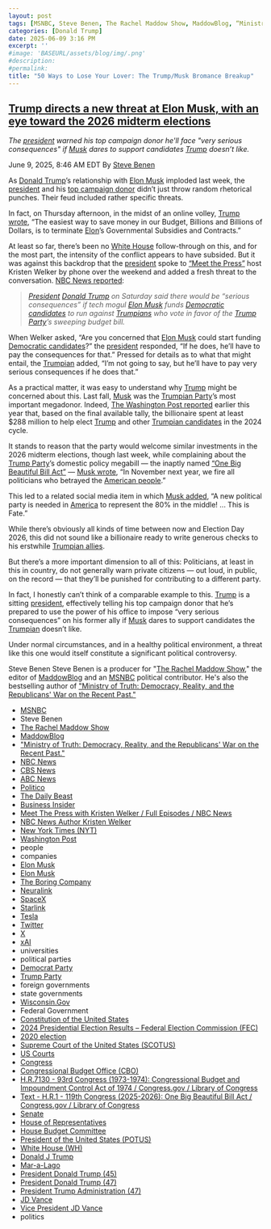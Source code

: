 ```yaml
---
layout: post
tags: [MSNBC, Steve Benen, The Rachel Maddow Show, MaddowBlog, “Ministry of Truth –  Democracy Reality and the Republicans’ War on the Recent Past.”, NBC News, CBS News, ABC News, Politico, The Daily Beast, Business Insider, Meet The Press with Kristen Welker / Full Episodes / NBC News, NBC News Author Kristen Welker, New York Times (NYT), Washington Post, people, companies, Elon Musk, Elon Musk, The Boring Company, Neuralink, SpaceX, Starlink, Tesla, Twitter, X, xAI, universities, political parties, Democrat Party, Trump Party, foreign governments, state governments, Wisconsin.Gov, Federal Government, Constitution of the United States, 2024 Presidential Election Results – Federal Election Commission (FEC), 2020 election, Supreme Court of the United States (SCOTUS), US Courts, Congress, Congressional Budget Office (CBO), H.R.7130 - 93rd Congress (1973-1974) –  Congressional Budget and Impoundment Control Act of 1974 / Congress.gov / Library of Congress, Text - H.R.1 - 119th Congress (2025-2026) –  One Big Beautiful Bill Act / Congress.gov / Library of Congress, Senate, House of Representatives, House Budget Committee, President of the United States (POTUS), White House (WH), Donald J Trump, Mar-a-Lago, President Donald Trump (45), President Donald Trump (47), President Trump Administration (47), JD Vance, Vice President JD Vance, politics]
categories: [Donald Trump]
date: 2025-06-09 3:16 PM
excerpt: ''
#image: 'BASEURL/assets/blog/img/.png'
#description:
#permalink:
title: "50 Ways to Lose Your Lover: The Trump/Musk Bromance Breakup"
---
```



## [Trump directs a new threat at Elon Musk, with an eye toward the 2026 midterm elections](https://www.msnbc.com/rachel-maddow-show/maddowblog/trump-directs-new-threat-elon-musk-eye-2026-midterm-elections-rcna211780)

*The [president](https://www.whitehouse.gov/) warned his top campaign donor he'll face "very serious consequences" if [Musk](https://ir.tesla.com/corporate/elon-musk) dares to support candidates [Trump](https://www.donaldjtrump.com/) doesn’t like.*

June 9, 2025, 8:46 AM EDT
By [Steve Benen](https://www.msnbc.com/author/steve-benen-ncpn433601)

As [Donald Trump](https://www.donaldjtrump.com/)’s relationship with [Elon Musk](https://ir.tesla.com/corporate/elon-musk) imploded last week, the [president](https://www.whitehouse.gov/) and his [top campaign donor](ir.tesla.com/corporate/elon-musk) didn’t just throw random rhetorical punches. Their feud included rather specific threats.

In fact, on Thursday afternoon, in the midst of an online volley, [Trump wrote](https://www.msnbc.com/rachel-maddow-show/maddowblog/elon-musk-trump-derangement-syndrome-rcna211232), “The easiest way to save money in our Budget, Billions and Billions of Dollars, is to terminate [Elon](https://ir.tesla.com/corporate/elon-musk)’s Governmental Subsidies and Contracts.”

At least so far, there’s been no [White House](https://www.whitehouse.gov/) follow-through on this, and for the most part, the intensity of the conflict appears to have subsided. But it was against this backdrop that the [president](https://www.whitehouse.gov/) spoke to [“Meet the Press”](https://www.nbcnews.com/meet-the-press-full-episodes) host Kristen Welker by phone over the weekend and added a fresh threat to the conversation. [NBC News reported](https://www.nbcnews.com/politics/donald-trump/trump-elon-musk-consequences-funds-democratic-candidates-rcna211605):

> *[President](https://www.whitehouse.gov/) [Donald Trump](https://www.donaldjtrump.com/) on Saturday said there would be “serious consequences” if tech mogul [Elon Musk](https://ir.tesla.com/corporate/elon-musk) funds [Democratic candidates](https://www.democrats.org/) to run against [Trumpians](https://www.gop.com/) who vote in favor of the [Trump Party](https://www.gop.com/)’s sweeping budget bill.*

When Welker asked, “Are you concerned that [Elon Musk](https://ir.tesla.com/corporate/elon-musk) could start funding [Democratic candidates](https://www.democrats.org/)?” the [president](https://www.whitehouse.gov/) responded, “If he does, he’ll have to pay the consequences for that.” Pressed for details as to what that might entail, the [Trumpian](https://www.gop.com/) added, “I’m not going to say, but he’ll have to pay very serious consequences if he does that.”

As a practical matter, it was easy to understand why [Trump](https://www.donaldjtrump.com/) might be concerned about this. Last fall, [Musk](https://ir.tesla.com/corporate/elon-musk) was the [Trumpian Party](https://www.gop.com/)’s most important megadonor. Indeed, [The Washington Post reported](https://www.washingtonpost.com/politics/2025/01/31/elon-musk-trump-donor-2024-election/) earlier this year that, based on the final available tally, the billionaire spent at least \$288 million to help elect [Trump](https://www.donaldjtrump.com/) and other [Trumpian candidates](https://www.gop.com/) in the 2024 cycle.

It stands to reason that the party would welcome similar investments in the 2026 midterm elections, though last week, while complaining about the [Trump Party](https://www.gop.com/)’s domestic policy megabill — the inaptly named [“One Big Beautiful Bill Act”](https://www.congress.gov/bill/119th-congress/house-bill/1/text) — [Musk wrote](https://www.msnbc.com/rachel-maddow-show/maddowblog/elon-musk-disgusting-abomination-republicans-congress-trump-rcna210884), “In November next year, we fire all politicians who betrayed the [American people](https://www.usa.gov/).”

This led to a related social media item in which [Musk added](https://time.com/7291937/elon-musk-new-political-party-the-america-party-idea/), “A new political party is needed in [America](https://www.usa.gov/) to represent the 80% in the middle! ... This is Fate.”

While there’s obviously all kinds of time between now and Election Day 2026, this did not sound like a billionaire ready to write generous checks to his erstwhile [Trumpian allies](https;//www.gop.com/).

But there’s a more important dimension to all of this: Politicians, at least in this in country, do not generally warn private citizens — out loud, in public, on the record — that they’ll be punished for contributing to a different party.

In fact, I honestly can’t think of a comparable example to this. [Trump](https://www.donaldjtrump.com/) is a sitting [president](https://www.whitehouse.gov/), effectively telling his top campaign donor that he’s prepared to use the power of his office to impose “very serious consequences” on his former ally if [Musk](https://ir.tesla.com/corporate/elon-musk) dares to support candidates the [Trumpian](https://www.gop.com/) doesn’t like.

Under normal circumstances, and in a healthy political environment, a threat like this one would itself constitute a significant political controversy.

Steve Benen
Steve Benen is a producer for "[The Rachel Maddow Show](https://www.msnbc.com/rachel-maddow-show)," the editor of [MaddowBlog](https://www.msnbc.com/rachel-maddow-show) and an [MSNBC](https://www.msnbc.com/) political contributor. He's also the bestselling author of ["Ministry of Truth: Democracy, Reality, and the Republicans' War on the Recent Past."](https://www.harpercollins.com/products/ministry-of-truth-steve-benen)

- [MSNBC](https://www.msnbc.com/)
- Steve Benen
- [The Rachel Maddow Show](https://www.msnbc.com/rachel-maddow-show)
- [MaddowBlog](https://www.msnbc.com/rachel-maddow-show) 
- ["Ministry of Truth: Democracy, Reality, and the Republicans' War on the Recent Past."](https://www.harpercollins.com/products/ministry-of-truth-steve-benen)
- [NBC News](https://www.nbcnews.com/)
- [CBS News](https://www.cbsnews.com/)
- [ABC News](https://abcnews.go.com/)
- [Politico](https://www.politico.com/)
- [The Daily Beast](https://www.thedailybeast.com/)
- [Business Insider](https://www.businessinsider.com/)
- [Meet The Press with Kristen Welker / Full Episodes / NBC News](https://www.nbcnews.com/meet-the-press-full-episodes)
- [NBC News Author Kristen Welker](https://www.nbcnews.com/author/kristen-welker-ncpn6396)
- [New York Times (NYT)](https://www.nytimes.com/)
- [Washington Post](https://www.washingtonpost.com/)
- people
- companies
- [Elon Musk](https://ir.tesla.com/corporate/elon-musk)
- [Elon Musk](https://x.com/elonmusk/)
- [The Boring Company](https://www.boringcompany.com/)
- [Neuralink](https://neuralink.com/)
- [SpaceX](https://www.spacex.com/)
- [Starlink](https://www.starlink.com/)
- [Tesla](https://www.tesla.com/)
- [Twitter](https://twitter.com/)
- [ X ](https://x.com/)
- [xAI](https://x.ai/) 
- universities 
- political parties
- [Democrat Party](https://www.democrats.org/)
- [Trump Party](https://www.gop.com/)
- foreign governments 
- state governments 
- [Wisconsin.Gov](https://www.wisconsin.gov/)
- Federal Government 
- [Constitution of the United States](https://constitution.congress.gov/)
- [2024 Presidential Election Results – Federal Election Commission (FEC)](https://www.fec.gov/resources/cms-content/documents/2024presgeresults.pdf)
- [2020 election](https://www.fec.gov/resources/cms-content/documents/federalelections2020.pdf)
- [Supreme Court of the United States (SCOTUS)](https://www.supremecourt.gov/)
- [US Courts](https://www.uscourts.gov/)
- [Congress](https;//www.congress.gov/)
- [Congressional Budget Office (CBO)](https://www.cbo.gov/)
- [H.R.7130 - 93rd Congress (1973-1974): Congressional Budget and Impoundment Control Act of 1974 / Congress.gov / Library of Congress](https://www.congress.gov/bill/93rd-congress/house-bill/7130)
- [Text - H.R.1 - 119th Congress (2025-2026): One Big Beautiful Bill Act / Congress.gov / Library of Congress](https://www.congress.gov/bill/119th-congress/house-bill/1/text)
- [Senate](https://www.senate.gov/)
- [House of Representatives](https://www.house.gov/)
- [House Budget Committee ](https://budget.house.gov/)
- [President of the United States (POTUS)](https://www.whitehouse.gov/)
- [White House (WH)](https://www.whitehouse.gov/)
- [Donald J Trump](https://www.donaldjtrump.com/)
- [Mar-a-Lago](https://www.maralagoclub.com/)
- [President Donald Trump (45)](https://trumpwhitehouse.archives.gov/)
- [President Donald Trump (47)](https://www.whitehouse.gov/administration/donald-j-trump/)
- [President Trump Administration (47)](https://www.whitehouse.gov/administration/)
- [JD Vance](https://www.linkedin.com/in/jd-vance-770a9047/)
- [Vice President JD Vance](https://www.whitehouse.gov/administration/jd-vance/)
- politics
